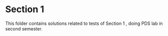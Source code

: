 # Section 1

This folder contains solutions related to tests of Section 1 , doing PDS lab in second semester.
